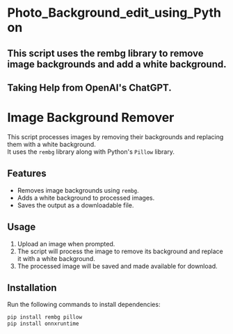 # Photo_Background_edit_using_Python
## This script uses the rembg library to remove image backgrounds and add a white background.
## Taking Help from  OpenAI's ChatGPT.

# Image Background Remover

This script processes images by removing their backgrounds and replacing them with a white background.  
It uses the `rembg` library along with Python's `Pillow` library.

## Features
- Removes image backgrounds using `rembg`.
- Adds a white background to processed images.
- Saves the output as a downloadable file.
## Usage
1. Upload an image when prompted.
2. The script will process the image to remove its background and replace it with a white background.
3. The processed image will be saved and made available for download.


## Installation
Run the following commands to install dependencies:
```bash
pip install rembg pillow
pip install onnxruntime



